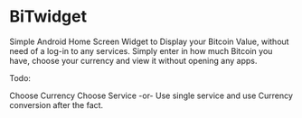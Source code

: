 # BiTwidget
Simple Android Home Screen Widget to Display your Bitcoin Value, without need of a log-in to any services. Simply enter in how much Bitcoin you have, choose your currency and view it without opening any apps.

Todo:

Choose Currency
Choose Service
-or-
Use single service and use Currency conversion after the fact.
